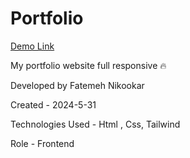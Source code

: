 # Portfolio

 [Demo Link](https://nikmahla.github.io/Portfolio/)

My portfolio website full responsive 🔥

Developed by Fatemeh Nikookar

Created - 2024-5-31

Technologies Used - Html , Css, Tailwind

Role - Frontend

